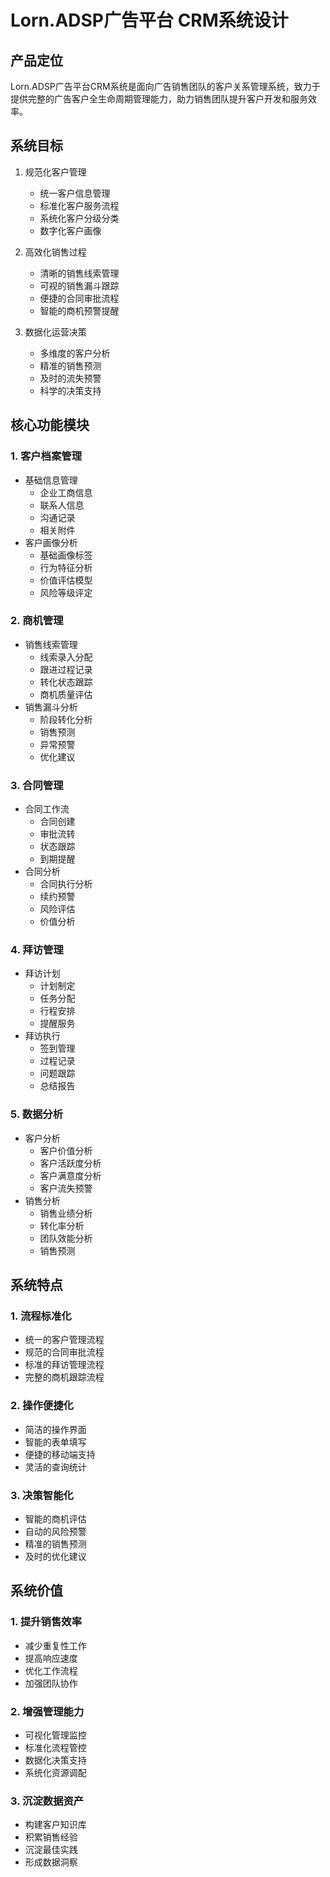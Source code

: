 # Lorn.ADSP广告平台 CRM系统设计

## 产品定位
Lorn.ADSP广告平台CRM系统是面向广告销售团队的客户关系管理系统，致力于提供完整的广告客户全生命周期管理能力，助力销售团队提升客户开发和服务效率。

## 系统目标
1. 规范化客户管理
   - 统一客户信息管理
   - 标准化客户服务流程
   - 系统化客户分级分类
   - 数字化客户画像

2. 高效化销售过程
   - 清晰的销售线索管理
   - 可视的销售漏斗跟踪
   - 便捷的合同审批流程
   - 智能的商机预警提醒

3. 数据化运营决策
   - 多维度的客户分析
   - 精准的销售预测
   - 及时的流失预警
   - 科学的决策支持

## 核心功能模块

### 1. 客户档案管理
- 基础信息管理
  * 企业工商信息
  * 联系人信息
  * 沟通记录
  * 相关附件
- 客户画像分析
  * 基础画像标签
  * 行为特征分析
  * 价值评估模型
  * 风险等级评定

### 2. 商机管理
- 销售线索管理
  * 线索录入分配
  * 跟进过程记录
  * 转化状态跟踪
  * 商机质量评估
- 销售漏斗分析
  * 阶段转化分析
  * 销售预测
  * 异常预警
  * 优化建议

### 3. 合同管理
- 合同工作流
  * 合同创建
  * 审批流转
  * 状态跟踪
  * 到期提醒
- 合同分析
  * 合同执行分析
  * 续约预警
  * 风险评估
  * 价值分析

### 4. 拜访管理
- 拜访计划
  * 计划制定
  * 任务分配
  * 行程安排
  * 提醒服务
- 拜访执行
  * 签到管理
  * 过程记录
  * 问题跟踪
  * 总结报告

### 5. 数据分析
- 客户分析
  * 客户价值分析
  * 客户活跃度分析
  * 客户满意度分析
  * 客户流失预警
- 销售分析
  * 销售业绩分析
  * 转化率分析
  * 团队效能分析
  * 销售预测

## 系统特点

### 1. 流程标准化
- 统一的客户管理流程
- 规范的合同审批流程
- 标准的拜访管理流程
- 完整的商机跟踪流程

### 2. 操作便捷化
- 简洁的操作界面
- 智能的表单填写
- 便捷的移动端支持
- 灵活的查询统计

### 3. 决策智能化
- 智能的商机评估
- 自动的风险预警
- 精准的销售预测
- 及时的优化建议

## 系统价值

### 1. 提升销售效率
- 减少重复性工作
- 提高响应速度
- 优化工作流程
- 加强团队协作

### 2. 增强管理能力
- 可视化管理监控
- 标准化流程管控
- 数据化决策支持
- 系统化资源调配

### 3. 沉淀数据资产
- 构建客户知识库
- 积累销售经验
- 沉淀最佳实践
- 形成数据洞察
